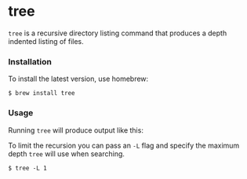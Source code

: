 # tree

`tree` is a recursive directory listing command that produces a depth indented listing of files.

### Installation <a id="installation"></a>

To install the latest version, use homebrew:

```text
$ brew install tree
```

### Usage <a id="usage"></a>

Running `tree` will produce output like this:



To limit the recursion you can pass an `-L` flag and specify the maximum depth `tree` will use when searching.

```text
$ tree -L 1
```

